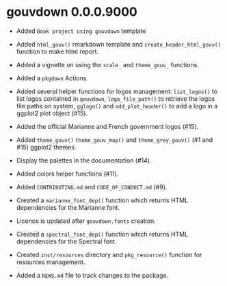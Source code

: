 # gouvdown 0.0.0.9000

* Added `Book project using gouvdown` template

* Added `html_gouv()` rmarkdown template and `create_header_html_gouv()` function to make html report.

* Added a vignette on using the `scale_` and `theme_gouv_` functions.

* Added a `pkgdown` Actions.

* Added several helper functions for logos management: `list_logos()` to list logos contained in `gouvdown`, `logo_file_path()` to retrieve the logos file paths on system, `gglogo()` and `add_plot_header()` to add a logo in a ggplot2 plot object (#15).

* Added the official Marianne and French government logos (#15). 

* Added `theme_gouv()` `theme_gouv_map()` and `theme_grey_gouv()` (#1 and #15) ggplot2 themes

* Display the palettes in the documentation (#14).

* Added colors helper functions (#11).

* Added `CONTRIBUTING.md` and `CODE_OF_CONDUCT.md` (#9).

* Created a `marianne_font_dep()` function which returns HTML dependencies for
the Marianne font.

* Licence is updated after `gouvdown.fonts` creation.

* Created a `spectral_font_dep()` function which returns HTML dependencies for
the Spectral font.

* Created `inst/resources` directory and `pkg_resource()` function for 
resources management.

* Added a `NEWS.md` file to track changes to the package.
